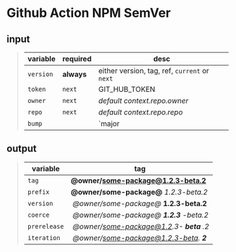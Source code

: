 # Github Action NPM SemVer

## input
> | variable | required | desc |
> |--|--|--|
> | `version` | **always** | either version, tag, ref, `current` or `next`|
> | `token` | `next` | GIT_HUB_TOKEN |
> | `owner` | `next` | *default context.repo.owner*  |
> | `repo` | `next` | *default context.repo.repo*  |
> | `bump` | | `major | minor | patch | [premajor|preminor|prepatch|prerelease] npm_tag`. *example `prerelease  beta`*  |


## output
> | variable | tag |
> |--|--|
> | `tag` | **@owner/some-package@1.2.3-beta.2** |
> | `prefix` | **@owner/some-package@** *1.2.3-beta.2* |
> | `version` | *@owner/some-package@* **1.2.3-beta.2** |
> | `coerce` | *@owner/some-package@ **1.2.3** -beta.2* |
> | `prerelease` | *@owner/some-package@1.2.3- **beta** .2* |
> | `iteration` | *@owner/some-package@1.2.3-beta. **2*** |
